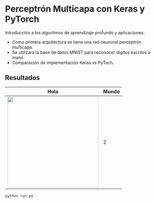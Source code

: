 # Perceptrón Multicapa con Keras y PyTorch
Introducción a los algoritmos de aprendizaje profundo y aplicaciones:

* Como primera arquitectura se tiene una red neuronal perceptrón multicapa.
* Se utilizara la base de datos MNIST para reconocer digitos escritos a mano.
* Comparación de implementación Keras vs PyToch.

## Resultados

| Hola | Mundo |
| ---         |     ---      |
| <img src="./demo_image/demo_1.png" width="300"> | 2 |

```
python run.py
```
